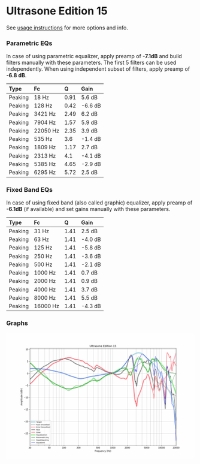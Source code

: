 # Ultrasone Edition 15
See [usage instructions](https://github.com/jaakkopasanen/AutoEq#usage) for more options and info.

### Parametric EQs
In case of using parametric equalizer, apply preamp of **-7.1dB** and build filters manually
with these parameters. The first 5 filters can be used independently.
When using independent subset of filters, apply preamp of **-6.8 dB**.

| Type    | Fc       |    Q | Gain    |
|:--------|:---------|:-----|:--------|
| Peaking | 18 Hz    | 0.91 | 5.6 dB  |
| Peaking | 128 Hz   | 0.42 | -6.6 dB |
| Peaking | 3421 Hz  | 2.49 | 6.2 dB  |
| Peaking | 7904 Hz  | 1.57 | 5.9 dB  |
| Peaking | 22050 Hz | 2.35 | 3.9 dB  |
| Peaking | 535 Hz   | 3.6  | -1.4 dB |
| Peaking | 1809 Hz  | 1.17 | 2.7 dB  |
| Peaking | 2313 Hz  | 4.1  | -4.1 dB |
| Peaking | 5385 Hz  | 4.65 | -2.9 dB |
| Peaking | 6295 Hz  | 5.72 | 2.5 dB  |

### Fixed Band EQs
In case of using fixed band (also called graphic) equalizer, apply preamp of **-6.1dB**
(if available) and set gains manually with these parameters.

| Type    | Fc       |    Q | Gain    |
|:--------|:---------|:-----|:--------|
| Peaking | 31 Hz    | 1.41 | 2.5 dB  |
| Peaking | 63 Hz    | 1.41 | -4.0 dB |
| Peaking | 125 Hz   | 1.41 | -5.8 dB |
| Peaking | 250 Hz   | 1.41 | -3.6 dB |
| Peaking | 500 Hz   | 1.41 | -2.1 dB |
| Peaking | 1000 Hz  | 1.41 | 0.7 dB  |
| Peaking | 2000 Hz  | 1.41 | 0.9 dB  |
| Peaking | 4000 Hz  | 1.41 | 3.7 dB  |
| Peaking | 8000 Hz  | 1.41 | 5.5 dB  |
| Peaking | 16000 Hz | 1.41 | -4.3 dB |

### Graphs
![](./Ultrasone%20Edition%2015.png)